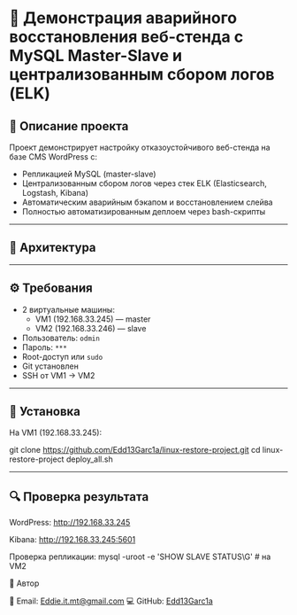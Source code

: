 # 🔧 Демонстрация аварийного восстановления веб-стенда с MySQL Master-Slave и централизованным сбором логов (ELK)

## 📌 Описание проекта

Проект демонстрирует настройку отказоустойчивого веб-стенда на базе CMS WordPress с:

- Репликацией MySQL (master-slave)
- Централизованным сбором логов через стек ELK (Elasticsearch, Logstash, Kibana)
- Автоматическим аварийным бэкапом и восстановлением слейва
- Полностью автоматизированным деплоем через bash-скрипты

---

## 🧱 Архитектура


---

## ⚙️ Требования

- 2 виртуальные машины:
  - VM1 (192.168.33.245) — master
  - VM2 (192.168.33.246) — slave
- Пользователь: `odmin`
- Пароль: `***`
- Root-доступ или `sudo`
- Git установлен
- SSH от VM1 → VM2

---

## 🚀 Установка

На VM1 (192.168.33.245):

git clone https://github.com/Edd13Garc1a/linux-restore-project.git
cd linux-restore-project
deploy_all.sh

---

## 🔍  Проверка результата
WordPress: http://192.168.33.245

Kibana: http://192.168.33.245:5601

Проверка репликации:
mysql -uroot -e 'SHOW SLAVE STATUS\\G'  # на VM2

🧠 Автор

📧 Email: Eddie.it.mt@gmail.com
💻 GitHub: [Edd13Garc1a](https://github.com/Edd13Garc1a/)
